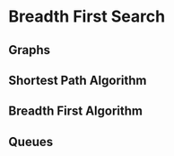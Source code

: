 # Breadth First Search

## Graphs

## Shortest Path Algorithm

## Breadth First Algorithm

## Queues
